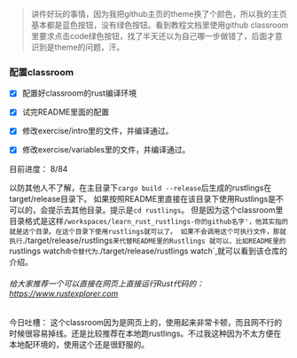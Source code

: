 
>讲件好玩的事情，因为我把github主页的theme换了个颜色，所以我的主页基本都是蓝色按钮，没有绿色按钮。看到教程文档里使用github classroom里要求点击code绿色按钮，找了半天还以为自己哪一步做错了，后面才意识到是theme的问题，汗。

### 配置classroom
- [x] 配置好classroom的rust编译环境
- [x] 试完README里面的配置
- [x] 修改exercise/intro里的文件，并编译通过。
- [x] 修改exercise/variables里的文件，并编译通过。


目前进度： 8/84


以防其他人不了解，在主目录下`cargo build --release`后生成的rustlings在target/release目录下。
如果按照README里直接在该目录下使用Rustlings是不可以的，会提示去其他目录。提示是`cd rustlings`。
但是因为这个classroom里目录格式是这样`/workspaces/learn_rust_rustlings-你的github名字'，他其实指的就是这个目录。在这个目录下使用rustlings就可以了。
如果不会调用这个可执行文件，那就执行`./target/release/rustlings`来代替README里的Rustlings 就可以，比如README里的`rustlings watch`命令替代为`./target/release/rustlings watch`,就可以看到该仓库的介绍。

###### 给大家推荐一个可以直接在网页上直接运行Rust代码的：https://www.rustexplorer.com

今日吐槽：
这个classroom因为是网页上的，使用起来非常卡顿，而且网不行的时候很容易掉线。还是比较推荐在本地跑rustlings。不过我这种因为不太方便在本地配环境的，使用这个还是很舒服的。
